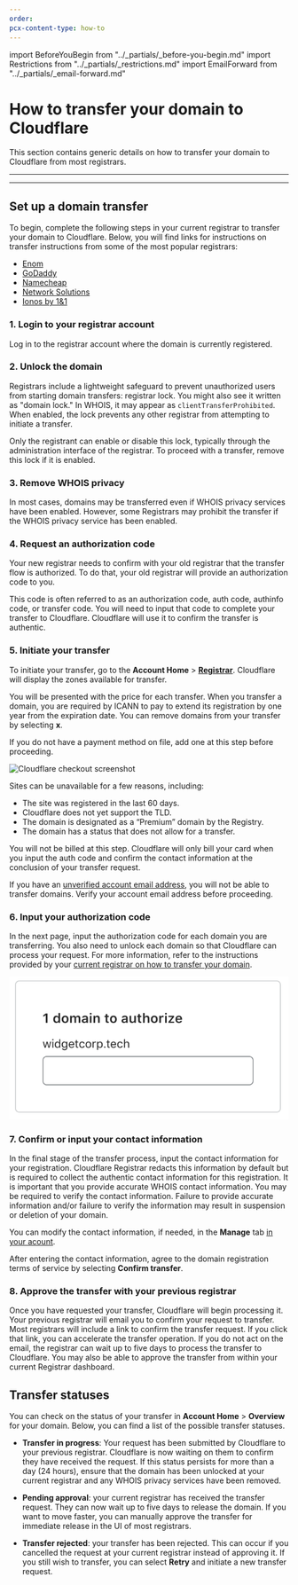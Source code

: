 ```yaml
---
order:
pcx-content-type: how-to
---
```


import BeforeYouBegin from "../_partials/_before-you-begin.md"
import Restrictions from "../_partials/_restrictions.md"
import EmailForward from "../_partials/_email-forward.md"

# How to transfer your domain to Cloudflare

This section contains generic details on how to transfer your domain to Cloudflare from most registrars.

<BeforeYouBegin/>

---

<Restrictions />

<EmailForward/>

---

## Set up a domain transfer

To begin, complete the following steps in your current registrar to transfer your domain to Cloudflare. Below, you will find links for instructions on transfer instructions from some of the most popular registrars:

* [Enom](http://enom.help/outgoing)
* [GoDaddy](https://www.godaddy.com/help/transfer-my-domain-away-from-godaddy-3560)
* [Namecheap](https://www.namecheap.com/support/knowledgebase/article.aspx/258/84/what-should-i-do-to-transfer-a-domain-from-namecheap/)
* [Network Solutions](https://customerservice.networksolutions.com/prweb/PRAuth/webkm/help/article/KC-474/networksolutions)
* [Ionos by 1&1](https://www.ionos.com/help/domains/domain-transfers/#acc4514)


### 1. Login to your registrar account

Log in to the registrar account where the domain is currently registered.

### 2. Unlock the domain

Registrars include a lightweight safeguard to prevent unauthorized users from starting domain transfers: registrar lock. You might also see it written as "domain lock." In WHOIS, it may appear as `clientTransferProhibited`. When enabled, the lock prevents any other registrar from attempting to initiate a transfer.

Only the registrant can enable or disable this lock, typically through the administration interface of the registrar. To proceed with a transfer, remove this lock if it is enabled.

### 3. Remove WHOIS privacy

In most cases, domains may be transferred even if WHOIS privacy services have been enabled. However, some Registrars may prohibit the transfer if the WHOIS privacy service has been enabled.


### 4. Request an authorization code

Your new registrar needs to confirm with your old registrar that the transfer flow is authorized. To do that, your old registrar will provide an authorization code to you. 

<Aside type="note">

This code is often referred to as an authorization code, auth code, authinfo code, or transfer code. You will need to input that code to complete your transfer to Cloudflare. Cloudflare will use it to confirm the transfer is authentic.

</Aside>


### 5. Initiate your transfer

To initiate your transfer, go to the **Account Home** > [**Registrar**](https://dash.cloudflare.com/?to=/:account/domains/transfer). Cloudflare will display the zones available for transfer.

You will be presented with the price for each transfer. When you transfer a domain, you are required by ICANN to pay to extend its registration by one year from the expiration date. You can remove domains from your transfer by selecting **x**.

If you do not have a payment method on file, add one at this step before proceeding.

![Cloudflare checkout screenshot](../static/checkout-page.png)

Sites can be unavailable for a few reasons, including:

* The site was registered in the last 60 days.
* Cloudflare does not yet support the TLD.
* The domain is designated as a “Premium” domain by the Registry.
* The domain has a status that does not allow for a transfer.

You will not be billed at this step. Cloudflare will only bill your card when you input the auth code and confirm the contact information at the conclusion of your transfer request.

<Aside type="note">

If you have an <a href='https://support.cloudflare.com/hc/articles/203471284#h_1l0KGygoBX9QYjNrhAcHjg'>unverified account email address</a>, you will not be able to transfer domains. Verify your account email address before proceeding.

</Aside>

### 6. Input your authorization code

In the next page, input the authorization code for each domain you are transferring. You also need to unlock each domain so that Cloudflare can process your request. For more information, refer to the instructions provided by your [current registrar on how to transfer your domain](/setup-domain-transfers/transfer-domain-to-cloudflare#set-up-a-domain-transfer).

![Authorization input screenshot](../static/input-field.png)

### 7. Confirm or input your contact information

In the final stage of the transfer process, input the contact information for your registration. Cloudflare Registrar redacts this information by default but is required to collect the authentic contact information for this registration. It is important that you provide accurate WHOIS contact information. You may be required to verify the contact information. Failure to provide accurate information and/or failure to verify the information may result in suspension or deletion of your domain.

You can modify the contact information, if needed, in the **Manage** tab [in your acount](/why-choose-cloudflare/whois-redaction#what-is-whois-redaction).


After entering the contact information, agree to the domain registration terms of service by selecting **Confirm transfer**.


### 8. Approve the transfer with your previous registrar

Once you have requested your transfer, Cloudflare will begin processing it. Your previous registrar will email you to confirm your request to transfer. Most registrars will include a link to confirm the transfer request. If you click that link, you can accelerate the transfer operation. If you do not act on the email, the registrar can wait up to five days to process the transfer to Cloudflare. You may also be able to approve the transfer from within your current Registrar dashboard.


## Transfer statuses

You can check on the status of your transfer in **Account Home** > **Overview** for your domain. Below, you can find a list of the possible transfer statuses.

* **Transfer in progress**: Your request has been submitted by Cloudflare to your previous registrar. Cloudflare is now waiting on them to confirm they have received the request. If this status persists for more than a day (24 hours), ensure that the domain has been unlocked at your current registrar and any WHOIS privacy services have been removed.

* **Pending approval**: your current registrar has received the transfer request. They can now wait up to five days to release the domain. If you want to move faster, you can manually approve the transfer for immediate release in the UI of most registrars.

* **Transfer rejected**: your transfer has been rejected. This can occur if you cancelled the request at your current registrar instead of approving it. If you still wish to transfer, you can select **Retry** and initiate a new transfer request.